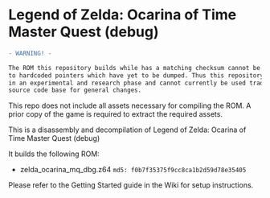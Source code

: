 # Legend of Zelda: Ocarina of Time Master Quest (debug)

```diff
- WARNING! -

The ROM this repository builds while has a matching checksum cannot be 'shifted' due
to hardcoded pointers which have yet to be dumped. Thus this repository is currently
in an experimental and research phase and cannot currently be used traditionally as a
source code base for general changes.
```

This repo does not include all assets necessary for compiling the ROM. A prior copy of the game is required to extract the required assets.

This is a disassembly and decompilation of Legend of Zelda: Ocarina of Time Master Quest (debug)

It builds the following ROM:
* zelda_ocarina_mq_dbg.z64 `md5: f0b7f35375f9cc8ca1b2d59d78e35405`

Please refer to the Getting Started guide in the Wiki for setup instructions.